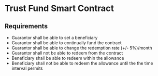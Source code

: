 # Trust Fund Smart Contract

## Requirements

* Guarantor shall be able to set a beneficiary
* Guarantor shall be able to continually fund the contract
* Guarantor shall be able to change the redemption rate (+/- 5%)/month
* Guarantor shall not be able to redeem from the contract
* Beneficiary shall be able to redeem within the allowance
* Beneficiary shall not be able to redeem the allowance until the the time interval permits
